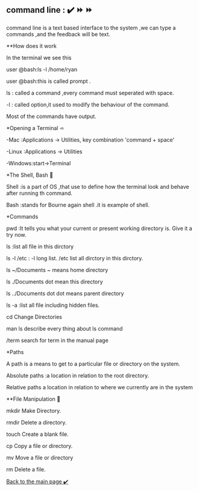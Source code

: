 ## command line : ✔️ ⏩ ⏩

command line is a text based interface to the system ,we can type a commands ,and the feedback will be text.

**How does it work

In the terminal we see this

user @bash:ls -l /home/ryan

user @bash:this is called prompt .

ls : called a command ,every command must seperated with space.

-l : called option,it used to modify the behaviour of the command.

Most of the commands have output.


*Opening a Terminal ➾

-Mac :Applications -> Utilities, key combination 'command + space'

-Linux :Applications -> Utilities

-Windows:start->Terminal


*The Shell, Bash 🔎

Shell :is a part of OS ,that use to define how the terminal look and behave after running th command.

Bash :stands for Bourne again shell .it is example of shell.


*Commands

pwd :It tells you what your current or present working directory is. Give it a try now.

ls :list all file in this dirctory

ls -l /etc : -l long list.
/etc list all dirctory in this dirctory.

ls ~/Documents ~ means home directory

ls ./Documents dot mean this directory

ls ../Documents dot dot means parent directory


ls -a :list all file including hidden files.

cd Change Directories

man ls describe every thing about ls command

/term search for term in the manual page

*Paths

A path is a means to get to a particular file or directory on the system.

Absolute paths :a location in relation to the root directory.

Relative paths a location in relation to where we currently are in the system


**File Manipulation 🔎

mkdir Make Directory.

rmdir Delete a directory.

touch Create a blank file.

cp Copy a file or directory.

mv Move a file or directory

rm Delete a file.


[Back to the main page  ✔️](README.md)
